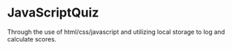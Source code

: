 # JavaScriptQuiz
Through the use of html/css/javascript and utilizing local storage to log and calculate scores.
